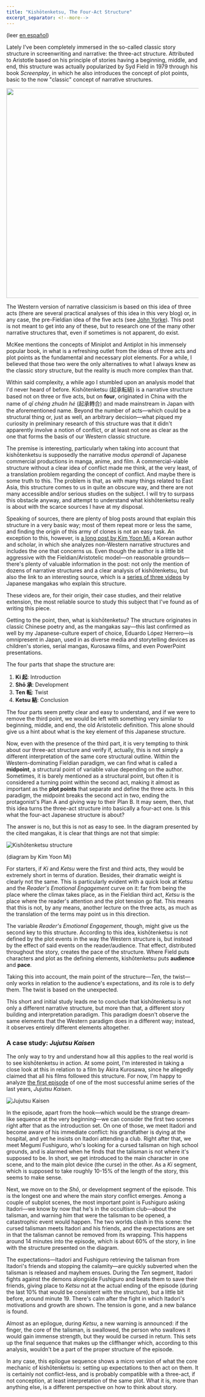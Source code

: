```yaml
--- 
title: "Kishōtenketsu, The Four-Act Structure"
excerpt_separator: <!--more-->
---
```


(leer [en español](/kishotenketsu-la-estructura-en-cuatro-actos))

Lately I've been completely immersed in the so-called classic story structure in screenwriting and narrative: the three-act structure. Attributed to Aristotle based on his principle of stories having a beginning, middle, and end, this structure was actually popularized by Syd Field in 1979 through his book *Screenplay*, in which he also introduces the concept of plot points, basic to the now "classic" concept of narrative structures.
<!--more-->
<p align="center">
<img src="/content_assets/kishotenketsu/syd-field.png" width="550">
</p>

The Western version of narrative classicism is based on this idea of three acts (there are several practical analyses of this idea in this very blog) or, in any case, the pre-Fieldian idea of the five acts (see [John Yorke](https://www.johnyorkestory.com/the-book/)). This post is not meant to get into any of these, but to research one of the many other narrative structures that, even if sometimes is not apparent, do exist.

McKee mentions the concepts of Miniplot and Antiplot in his immensely popular book, in what is a refreshing outlet from the ideas of three acts and plot points as the fundamental and necessary plot elements. For a while, I believed that those two were the only alternatives to what I always knew as the classic story structure, but the reality is much more complex than that. 

Within said complexity, a while ago I stumbled upon an analysis model that I'd never heard of before. Kishōtenketsu (起承転結) is a narrative structure based not on three or five acts, but on **four**, originated in China with the name of *qǐ chéng zhuǎn hé* (起承轉合) and made mainstream in Japan with the aforementioned name. Beyond the number of acts—which could be a structural thing or, just as well, an arbitrary decision—what piqued my curiosity in preliminary research of this structure was that it didn't apparently involve a notion of conflict, or at least not one as clear as the one that forms the basis of our Western classic structure.

The premise is interesting, particularly when taking into account that kishōtenketsu is supposedly the narrative *modus operandi* of Japanese commercial productions in manga, anime, and film. A commercial-viable structure without a clear idea of conflict made me think, at the very least, of a translation problem regarding the concept of conflict. And maybe there is some truth to this. The problem is that, as with many things related to East Asia, this structure comes to us in quite an obscure way, and there are not many accessible and/or serious studies on the subject. I will try to surpass this obstacle anyway, and attempt to understand what kishōtenketsu really is about with the scarce sources I have at my disposal.

Speaking of sources, there are plenty of blog posts around that explain this structure in a very basic way; most of them repeat more or less the same, and finding the origin of this army of clones is not an easy task. An exception to this, however, is [a long post by Kim Yoon Mi](https://www.kimyoonmiauthor.com/post/641948278831874048/worldwide-story-structures), a Korean author and scholar, in which she analyzes non-Western narrative structures and includes the one that concerns us. Even though the author is a little bit aggressive with the Fieldian/Aristotelic model—on reasonable grounds—there's plenty of valuable information in the post: not only the mention of dozens of narrative structures and a clear analysis of kishōtenketsu, but also the link to an interesting source, which is a [series of three videos](https://www.youtube.com/watch?v=pPxjTVpY55w) by Japanese mangakas who explain this structure.

These videos are, for their origin, their case studies, and their relative extension, the most reliable source to study this subject that I've found as of writing this piece.

Getting to the point, then, what is kishōtenketsu? The structure originates in classic Chinese poetry and, as the mangakas say—this last confirmed as well by my Japanese-culture expert of choice, Eduardo López Herrero—is omnipresent in Japan, used in as diverse media and storytelling devices as children's stories, serial mangas, Kurosawa films, and even PowerPoint presentations.

The four parts that shape the structure are:

1. **Ki 起**: Introduction
2. **Shō 承**: Development
3. **Ten 転**: Twist
4. **Ketsu 結**: Conclusion

The four parts seem pretty clear and easy to understand, and if we were to remove the third point, we would be left with something very similar to beginning, middle, and end, the old Aristotelic definition. This alone should give us a hint about what is the key element of this Japanese structure.

Now, even with the presence of the third part, it is very tempting to think about our three-act structure and verify if, actually, this is not simply a different interpretation of the same core structural outline. Within the Western-dominating Fieldian paradigm, we can find what is called a **midpoint**, a structural point of variable value depending on the author. Sometimes, it is barely mentioned as a structural point, but often it is considered a turning point within the second act, making it almost as important as the **plot points** that separate and define the three acts. In this paradigm, the midpoint breaks the second act in two, ending the protagonist's Plan A and giving way to their Plan B. It may seem, then, that this idea turns the three-act structure into basically a four-act one. Is this what the four-act Japanese structure is about?

The answer is no, but this is not as easy to see. In the diagram presented by the cited mangakas, it is clear that things are not that simple:

![Kishōtenketsu structure](/content_assets/kishotenketsu/kishotenketsu-diagram.png)

(diagram by Kim Yoon Mi)

For starters, if *Ki* and *Ketsu* were the first and third acts, they would be extremely short in terms of duration. Besides, their dramatic weight is clearly not the same. This is particularly evident with a quick look at Ketsu and the *Reader's Emotional Engagement* curve on it: far from being the place where the climax takes place, as in the Fieldian third act, *Ketsu* is the place where the reader's attention and the plot tension go flat. This means that this is not, by any means, another lecture on the three acts, as much as the translation of the terms may point us in this direction.

The variable *Reader's Emotional Engagement*, though, might give us the second key to this structure. According to this idea, kishōtenketsu is not defined by the plot events in the way the Western structure is, but instead by the effect of said events on the reader/audience. That effect, distributed throughout the story, creates the pace of the structure. Where Field puts characters and plot as the defining elements, kishōtenketsu puts **audience** and **pace**.

Taking this into account, the main point of the structure—*Ten*, the twist—only works in relation to the audience's expectations, and its role is to defy them. The twist is based on the unexpected.

This short and initial study leads me to conclude that kishōtenketsu is not only a different narrative structure, but more than that, a different story building and interpretation paradigm. This paradigm doesn't observe the same elements that the Western paradigm does in a different way; instead, it observes entirely different elements altogether.

### A case study: *Jujutsu Kaisen*

The only way to try and understand how all this applies to the real world is to see kishōtenketsu in action. At some point, I'm interested in taking a close look at this in relation to a film by Akira Kurosawa, since he allegedly claimed that all his films followed this structure. For now, I'm happy to analyze [the first episode](https://youtu.be/iGWyN2Lq36M) of one of the most successful anime series of the last years, *Jujutsu Kaisen*.

![Jujutsu Kaisen](/content_assets/kishotenketsu/jujutsu_kaisen.webp)

In the episode, apart from the hook—which would be the strange dream-like sequence at the very beginning—we can consider the first two scenes right after that as the introduction set. On one of those, we meet Itadori and become aware of his immediate conflict: his grandfather is dying at the hospital, and yet he insists on Itadori attending a club. Right after that, we meet Megumi Fushiguro, who's looking for a cursed talisman on high school grounds, and is alarmed when he finds that the talisman is not where it's supposed to be. In short, we get introduced to the main character in one scene, and to the main plot device (the curse) in the other. As a *Ki* segment, which is supposed to take roughly 10-15% of the length of the story, this seems to make sense.

Next, we move on to the *Shō*, or development segment of the episode. This is the longest one and where the main story conflict emerges. Among a couple of subplot scenes, the most important point is Fushiguro asking Itadori—we know by now that he's in the occultism club—about the talisman, and warning him that were the talisman to be opened, a catastrophic event would happen. The two worlds clash in this scene: the cursed talisman meets Itadori and his friends, and the expectations are set in that the talisman cannot be removed from its wrapping. This happens around 14 minutes into the episode, which is about 60% of the story, in line with the structure presented on the diagram.

The expectations—Itadori and Fushiguro retrieving the talisman from Itadori's friends and stopping the calamity—are quickly subverted when the talisman is released and mayhem ensues. During the *Ten* segment, Itadori fights against the demons alongside Fushiguro and beats them to save their friends, giving place to *Ketsu* not at the actual ending of the episode (during the last 10% that would be consistent with the structure), but a little bit before, around minute 19. There's calm after the fight in which Itadori's motivations and growth are shown. The tension is gone, and a new balance is found.

Almost as an epilogue, during *Ketsu*, a new warning is announced: if the finger, the core of the talisman, is swallowed, the person who swallows it would gain immense strength, but they would be cursed in return. This sets up the final sequence that makes up the cliffhanger which, according to this analysis, wouldn't be a part of the proper structure of the episode.

In any case, this epilogue sequence shows a micro version of what the core mechanic of kishōtenketsu is: setting up expectations to then act on them. It is certainly not conflict-less, and is probably compatible with a three-act, if not conception, at least interpretation of the same plot. What it is, more than anything else, is a different perspective on how to think about story.
